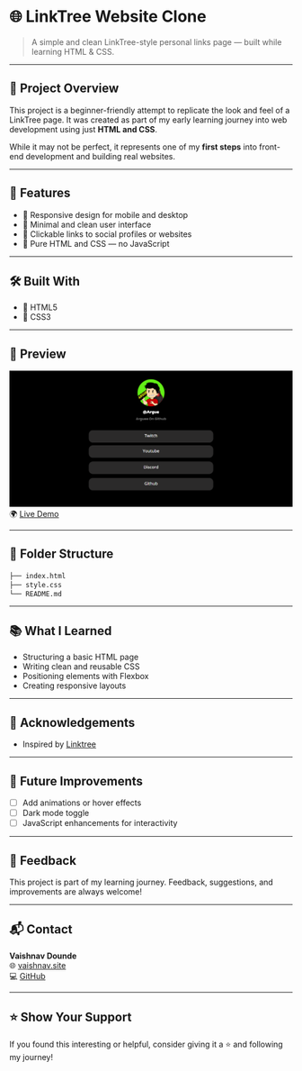 # 🌐 LinkTree Website Clone

> A simple and clean LinkTree-style personal links page — built while learning HTML & CSS.

---

## 📌 Project Overview

This project is a beginner-friendly attempt to replicate the look and feel of a LinkTree page. It was created as part of my early learning journey into web development using just **HTML and CSS**.

While it may not be perfect, it represents one of my **first steps** into front-end development and building real websites.

---

## 🎯 Features

- 📱 Responsive design for mobile and desktop
- 🌈 Minimal and clean user interface
- 🔗 Clickable links to social profiles or websites
- 🧠 Pure HTML and CSS — no JavaScript

---

## 🛠️ Built With

- 🧱 HTML5
- 🎨 CSS3

---

## 📸 Preview


![App Screenshot](https://raw.githubusercontent.com/Arguee/LinkTree-Website/main/.github/WebsiteView.PNG) 
🌍 [Live Demo](wonderful-belekoy-92782b.netlify.app/) 

---

## 📁 Folder Structure
```📦 linktree-clone
├── index.html
├── style.css
└── README.md
```


---

## 📚 What I Learned

- Structuring a basic HTML page
- Writing clean and reusable CSS
- Positioning elements with Flexbox
- Creating responsive layouts

---

## 🙌 Acknowledgements

- Inspired by [Linktree](https://linktr.ee/)

---

## 🚀 Future Improvements

- [ ] Add animations or hover effects
- [ ] Dark mode toggle
- [ ] JavaScript enhancements for interactivity

---

## 💬 Feedback

This project is part of my learning journey. Feedback, suggestions, and improvements are always welcome!

---

## 📬 Contact

**Vaishnav Dounde**  
🌐 [vaishnav.site](https://vaishnav.site)  
💻 [GitHub](https://github.com/vaishnavdounde)

---

## ⭐ Show Your Support

If you found this interesting or helpful, consider giving it a ⭐ and following my journey!

